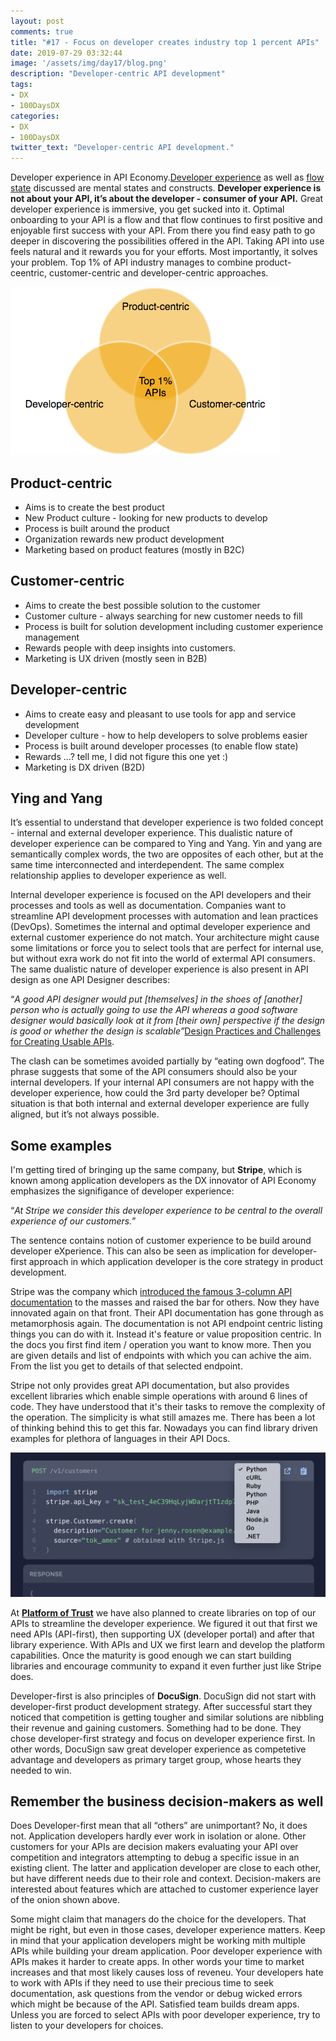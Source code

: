 ```yaml
---
layout: post
comments: true
title: "#17 - Focus on developer creates industry top 1 percent APIs"
date: 2019-07-29 03:32:44
image: '/assets/img/day17/blog.png'
description: "Developer-centric API development"
tags:
- DX 
- 100DaysDX
categories:
- DX
- 100DaysDX
twitter_text: "Developer-centric API development."
---
```


Developer experience in API Economy.[Developer experience](https://100daysdx.com/1/) as well as [flow state](https://100daysdx.com/2/) discussed are mental states and constructs. **Developer experience is not about your API, it’s about the developer - consumer of your API.** 
Great developer experience is immersive, you get sucked into it. Optimal onboarding to your API is a flow and that flow continues to first positive and enjoyable first success with your API. From there you find easy path to go deeper in discovering the possibilities offered in the API. Taking API into use feels natural and it rewards you for your efforts. Most importantly, it solves your problem. Top 1% of API industry manages to combine product-ceentric, customer-centric and developer-centric approaches.  

<img itemprop="image" src="/assets/img/day17/customer-product-developer.png" alt="{{site.name}}">

## Product-centric

- Aims is to create the best product
- New Product culture - looking for new products to develop 
- Process is built around the product
- Organization rewards new product development
- Marketing based on product features (mostly in B2C)

## Customer-centric

- Aims to create the best possible solution to the customer
- Customer culture - always searching for new customer needs to fill
- Process is built for solution development including customer experience management
- Rewards people with deep insights into customers. 
- Marketing is UX driven (mostly seen in B2B)

## Developer-centric

- Aims to create easy and pleasant to use tools for app and service development
- Developer culture - how to help developers to solve problems easier
- Process is built around developer processes (to enable flow state)
- Rewards ...? tell me, I did not figure this one yet :)
- Marketing is DX driven (B2D)

## Ying and Yang

It’s essential to understand that developer experience is two folded concept - internal and external developer experience. This dualistic nature of developer experience can be compared to Ying and Yang. Yin and yang are semantically complex words, the two are opposites of each other, but at the same time interconnected and interdependent. The same complex relationship applies to developer experience as well. 

Internal developer experience is focused on the API developers and their processes and tools as well as documentation. Companies want to streamline API development processes with automation and lean practices (DevOps). Sometimes the internal and optimal developer experience and external customer experience do not match. Your architecture might cause some limitations or force you to select tools that are perfect for internal use, but without exra work do not fit into the world of extermal API consumers. The same dualistic nature of developer experience is also present in API design as one API Designer describes: 

“_A good API designer would put [themselves] in the shoes of [another] person who is actually going to use the API whereas a good software designer would basically look at it from [their own] perspective if the design is good or whether the design is scalable”_​[Design Practices and Challenges for Creating Usable APIs](http://www.cs.cmu.edu/~NatProg/papers/API-Designers-in-the-Field-Preprint.pdf).

The clash can be sometimes avoided partially by “eating own dogfood”. The phrase suggests that some of the API consumers should also be your internal developers. If your internal API consumers are not happy with the developer experience, how could the 3rd party developer be? Optimal situation is that both internal and external developer experience are fully aligned, but it’s not always possible. 

## Some examples 

I'm getting tired of bringing up the same company, but **Stripe**, which is known among application developers as the DX innovator of API Economy emphasizes the signifigance of developer experience: 

“_At Stripe we consider this developer experience to be central to the overall experience of our customers._” 

The sentence contains notion of customer experience to be build around developer eXperience. This can also be seen as implication for developer-first approach in which application developer is the core strategy in product development. 

Stripe was the company which [introduced the famous 3-column API documentation](https://blog.readme.io/why-these-api-docs-are-better-than-yours-and-what-you-can-do-about-it/) to the masses and raised the bar for others. Now they have innovated again on that front. Their API documentation has gone through as metamorphosis again. The documentation is not API endpoint centric listing things you can do with it. Instead it's feature or value proposition centric. In the docs you first find item / operation you want to know more. Then you are given details and list of endpoints with which you can achive the aim. From the list you get to details of that selected endpoint. 

Stripe not only provides great API documentation, but also provides excellent libraries which enable simple operations with around 6 lines of code. They have understood that it's their tasks to remove the complexity of the operation. The simplicity is what still amazes me. There has been a lot of thinking behind this to get this far. Nowadays you can find library driven examples for plethora of languages in their API Docs. 

<img itemprop="image" src="/assets/img/day17/stripe2.png" alt="{{site.name}}">

At **[Platform of Trust](https://platformoftrust.net)** we have also planned to create libraries on top of our APIs to streamline the developer experience. We figured it out that first we need APIs (API-first), then supporting UX (developer portal) and after that library experience. With APIs and UX we first learn and develop the platform capabilities. Once the maturity is good enough we can start building libraries and encourage community to expand it even further just like Stripe does. 

Developer-first is also principles of **DocuSign**. DocuSign did not start with  developer-first product development strategy. After successful start they noticed that competition is getting tougher and similar solutions are nibbling their revenue and gaining customers. Something had to be done. They chose developer-first strategy and focus on developer experience first. In other words, DocuSign saw great developer experience as competetive advantage and developers as primary target group, whose hearts they needed to win.  

## Remember the business decision-makers as well

Does Developer-first mean that all “others” are unimportant? No, it does not. Application developers hardly ever work in isolation or alone. Other customers for your APIs are decision makers evaluating your API over competition and integrators attempting to debug a specific issue in an existing client. The latter and application developer are close to each other, but have  different needs due to their role and context. Decision-makers are interested about features which are attached to customer experience layer of the onion shown above. 

Some might claim that managers do the choice for the developers. That might be right, but even in those cases, developer experience matters. Keep in mind that your application developers might be working mith multiple APIs while building your dream application. Poor developer experience with APIs makes it harder to create apps. In other words your time to market increases and that most likely causes loss of reveneu. Your developers hate to work with APIs if they need to use their precious time to seek documentation, ask questions from the vendor or debug wicked errors which might be because of the API. Satisfied team builds dream apps. Unless you are forced to select APIs with poor developer experience, try to listen to your developers for choices. 
